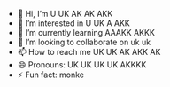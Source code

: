 - 👋 Hi, I’m U UK AK AK AKK
- 👀 I’m interested in U UK A AKK
- 🌱 I’m currently learning AAAKK AKKK
- 💞️ I’m looking to collaborate on uk uk
- 📫 How to reach me UK UK AK AKK AK
- 😄 Pronouns: UK UK UK UK AKKKK
- ⚡ Fun fact: monke
